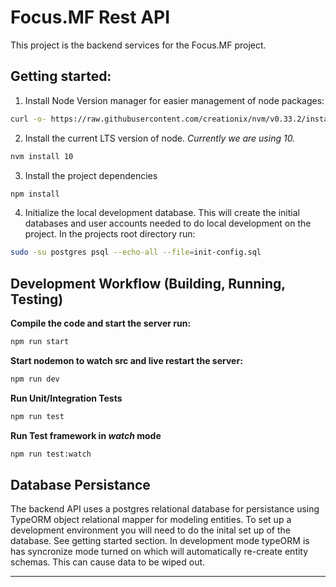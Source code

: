 # Focus.MF Rest API
This project is the backend services for the Focus.MF project.
## Getting started:

1. Install Node Version manager for easier management of node packages: 

```bash
curl -o- https://raw.githubusercontent.com/creationix/nvm/v0.33.2/install.sh | bash
```

2. Install the current LTS version of node. *Currently we are using 10.*

```bash
nvm install 10
```

3. Install the project dependencies

```bash
npm install
```

4. Initialize the local development database. This will create the initial databases and user accounts needed to do local development on the project. In the projects root directory run:

```bash
sudo -su postgres psql --echo-all --file=init-config.sql
```

## Development Workflow (Building, Running, Testing)

**Compile the code and start the server run:**

```bash
npm run start
```

**Start nodemon to watch src and live restart the server:**

```bash
npm run dev
```

**Run Unit/Integration Tests**

```bash
npm run test
```

**Run Test framework in *watch* mode**

```bash
npm run test:watch
```

## Database Persistance

The backend API uses a postgres relational database for persistance using TypeORM object relational mapper for modeling entities. To set up a development environment you will need to do the inital set up of the database. See getting started section. In development mode typeORM is has syncronize mode turned on which will automatically re-create entity schemas. This can cause data to be wiped out.


---